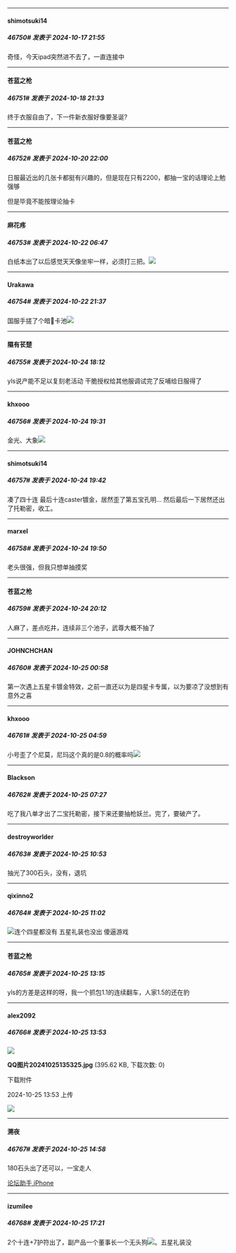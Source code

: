 ﻿
*****

####  shimotsuki14  
##### 46750#       发表于 2024-10-17 21:55

奇怪，今天ipad突然进不去了，一直连接中


*****

####  苍蓝之枪  
##### 46751#       发表于 2024-10-18 21:33

终于衣服自由了，下一件新衣服好像要圣诞?


*****

####  苍蓝之枪  
##### 46752#       发表于 2024-10-20 22:00

日服最近出的几张卡都挺有兴趣的，但是现在只有2200，都抽一宝的话理论上勉强够

但是毕竟不能按理论抽卡


*****

####  麻花疼  
##### 46753#       发表于 2024-10-22 06:47

白纸本出了以后感觉天天像坐牢一样，必须打三把。<img src="https://static.saraba1st.com/image/smiley/face2017/018.png" referrerpolicy="no-referrer">


*****

####  Urakawa  
##### 46754#       发表于 2024-10-22 21:37

国服手搓了个暗🦊卡池<img src="https://static.saraba1st.com/image/smiley/face2017/046.png" referrerpolicy="no-referrer">


*****

####  隰有苌楚  
##### 46755#       发表于 2024-10-24 18:12

yls说产能不足以复刻老活动 干脆授权给其他服调试完了反哺给日服得了


*****

####  khxooo  
##### 46756#       发表于 2024-10-24 19:31

金光、大象<img src="https://static.saraba1st.com/image/smiley/face2017/131.png" referrerpolicy="no-referrer">


*****

####  shimotsuki14  
##### 46757#       发表于 2024-10-24 19:42

凑了四十连
最后十连caster镀金，居然歪了第五宝孔明…
然后最后一下居然还出了托勒密，收工。


*****

####  marxel  
##### 46758#       发表于 2024-10-24 19:50

老头很强，但我只想单抽摸奖


*****

####  苍蓝之枪  
##### 46759#       发表于 2024-10-24 20:12

人麻了，差点吃井，连续非三个池子，武尊大概不抽了


*****

####  JOHNCHCHAN  
##### 46760#       发表于 2024-10-25 00:58

第一次遇上五星卡镀金特效，之前一直还以为是四星卡专属，以为要凉了没想到有意外之喜


*****

####  khxooo  
##### 46761#       发表于 2024-10-25 04:59

小号歪了个尼莫，尼玛这个真的是0.8的概率吗<img src="https://static.saraba1st.com/image/smiley/face2017/133.png" referrerpolicy="no-referrer">


*****

####  Blackson  
##### 46762#       发表于 2024-10-25 07:27

吃了我八单才出了二宝托勒密，接下来还要抽枪妖兰。完了，要破产了。


*****

####  destroyworlder  
##### 46763#       发表于 2024-10-25 10:53

抽光了300石头，没有，退坑


*****

####  qixinno2  
##### 46764#       发表于 2024-10-25 11:02

<img src="https://static.saraba1st.com/image/smiley/face2017/067.png" referrerpolicy="no-referrer">连个四星都没有 五星礼装也没出 傻逼游戏


*****

####  苍蓝之枪  
##### 46765#       发表于 2024-10-25 13:15

yls的方差是这样的呀，我一个抓包1.1的连续翻车，人家1.5的还在豹


*****

####  alex2092  
##### 46766#       发表于 2024-10-25 13:53

<img src="https://img.saraba1st.com/forum/202410/25/135336hhg5add5auevwqn5.jpg" referrerpolicy="no-referrer">

<strong>QQ图片20241025135325.jpg</strong> (395.62 KB, 下载次数: 0)

下载附件

2024-10-25 13:53 上传

<img src="https://static.saraba1st.com/image/smiley/face2017/034.png" referrerpolicy="no-referrer">


*****

####  溯夜  
##### 46767#       发表于 2024-10-25 14:58

180石头出了还可以，一宝走人

[论坛助手,iPhone](https://bbs.saraba1st.com/2b/forum.php?mod=viewthread&amp;tid=2029836)


*****

####  izumilee  
##### 46768#       发表于 2024-10-25 17:21

2个十连+7护符出了，副产品一个董事长一个无头狗<img src="https://static.saraba1st.com/image/smiley/face2017/029.png" referrerpolicy="no-referrer">。五星礼装没

